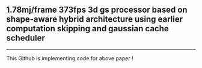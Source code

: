 ## 1.78mj/frame 373fps 3d gs processor based on shape-aware hybrid architecture using earlier computation skipping and gaussian cache scheduler 
---
This Github is implementing code for above paper ! 
